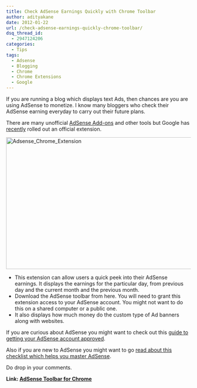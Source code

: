 ```yaml
---
title: Check AdSense Earnings Quickly with Chrome Toolbar
author: adityakane
date: 2012-01-22
url: /check-adsense-earnings-quickly-chrome-toolbar/
dsq_thread_id:
  - 2947124206
categories:
  - Tips
tags:
  - Adsense
  - Blogging
  - Chrome
  - Chrome Extensions
  - Google
---
```

If you are running a blog which displays text Ads, then chances are you are using AdSense to monetize. I know many bloggers who check their AdSense earning everyday to carry out their future plans.

There are many unofficial [AdSense Add-ons][1] and other tools but Google has <a href="http://adsense.blogspot.com/2012/01/account-performance-at-glance-with.html" onclick="_gaq.push(['_trackEvent', 'outbound-article', 'http://adsense.blogspot.com/2012/01/account-performance-at-glance-with.html', 'recently']);" >recently</a> rolled out an official extension.

[<img class="wp-image-50490" style="padding-left: 0px;padding-right: 0px;padding-top: 0px;border-width: 0px" src="http://cdn.devilsworkshop.org/files/2012/01/Adsense_Chrome_Extension_thumb.png" alt="Adsense_Chrome_Extension" width="570" height="360" border="0" />][2]

  * This extension can allow users a quick peek into their AdSense earnings. It displays the earnings for the particular day, from previous day and the current month and the previous month.
  * Download the AdSense toolbar from here. You will need to grant this extension access to your AdSense account. You might not want to do this on a shared computer or a public one.
  * It also displays how much money do the custom type of Ad banners along with websites.

If you are curious about AdSense you might want to check out this [guide to getting your AdSense account approved][3].

Also if you are new to AdSense you might want to go [read about this checklist which helps you master AdSense][4].

Do drop in your comments.

**Link: <a href="https://chrome.google.com/webstore/detail/omioeahgfecgfpfldejlnideemfidnkc" onclick="_gaq.push(['_trackEvent', 'outbound-article', 'https://chrome.google.com/webstore/detail/omioeahgfecgfpfldejlnideemfidnkc', 'AdSense Toolbar for Chrome']);" >AdSense Toolbar for Chrome</a>**

 [1]: http://devilsworkshop.org/checking-adsense-revenue-without-logging-into-adsense-site-how-to/
 [2]: http://cdn.devilsworkshop.org/files/2012/01/Adsense_Chrome_Extension.png
 [3]: http://devilsworkshop.org/tips-for-getting-google-adsense-account-approved/
 [4]: http://devilsworkshop.org/online-checklist-master-google-adsense/
